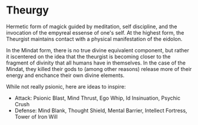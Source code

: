 # Theurgy

Hermetic form of magick guided by meditation, self discipline, and the invocation of the empyreal essense of one's self. At the highest form, the Theurgist maintains contact with a physical manifestation of the eidolon.

In the Mindat form, there is no true divine equivalent component, but rather it iscentered on the idea that the theurgist is becoming closer to the fragment of divinity that all humans have in themselves.  In the case
of the Mindat, they killed their gods to (among other reasons) release more of their energy and enchance their own divine elements.

While not really psionic, here are ideas to inspire:

* Attack: Psionic Blast, Mind Thrust, Ego Whip, Id Insinuation, Psychic Crush
* Defense: Mind Blank, Thought Shield, Mental Barrier, Intellect Fortress, Tower of Iron Will